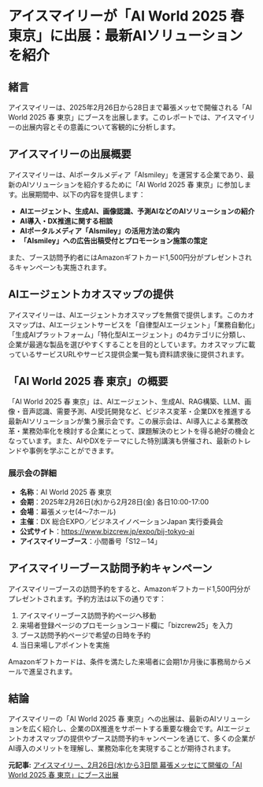 # アイスマイリーが「AI World 2025 春 東京」に出展：最新AIソリューションを紹介

## 緒言

アイスマイリーは、2025年2月26日から28日まで幕張メッセで開催される「AI World 2025 春 東京」にブースを出展します。このレポートでは、アイスマイリーの出展内容とその意義について客観的に分析します。

## アイスマイリーの出展概要

アイスマイリーは、AIポータルメディア「AIsmiley」を運営する企業であり、最新のAIソリューションを紹介するために「AI World 2025 春 東京」に参加します。出展期間中、以下の内容を提供します：

- **AIエージェント、生成AI、画像認識、予測AIなどのAIソリューションの紹介**
- **AI導入・DX推進に関する相談**
- **AIポータルメディア「AIsmiley」の活用方法の案内**
- **「AIsmiley」への広告出稿受付とプロモーション施策の策定**

また、ブース訪問予約者にはAmazonギフトカード1,500円分がプレゼントされるキャンペーンも実施されます。

## AIエージェントカオスマップの提供

アイスマイリーは、AIエージェントカオスマップを無償で提供します。このカオスマップは、AIエージェントサービスを「自律型AIエージェント」「業務自動化」「生成AIプラットフォーム」「特化型AIエージェント」の4カテゴリに分類し、企業が最適な製品を選びやすくすることを目的としています。カオスマップに載っているサービスURLやサービス提供企業一覧も資料請求後に提供されます。

## 「AI World 2025 春 東京」の概要

「AI World 2025 春 東京」は、AIエージェント、生成AI、RAG構築、LLM、画像・音声認識、需要予測、AI受託開発など、ビジネス変革・企業DXを推進する最新AIソリューションが集う展示会です。この展示会は、AI導入による業務改革・業務効率化を検討する企業にとって、課題解決のヒントを得る絶好の機会となっています。また、AIやDXをテーマにした特別講演も併催され、最新のトレンドや事例を学ぶことができます。

### 展示会の詳細

- **名称**：AI World 2025 春 東京
- **会期**：2025年2月26日(水)から2月28日(金) 各日10:00-17:00
- **会場**：幕張メッセ(4～7ホール)
- **主催**：DX 総合EXPO／ビジネスイノベーションJapan 実行委員会
- **公式サイト**：https://www.bizcrew.jp/expo/bij-tokyo-ai
- **アイスマイリーブース**：小間番号「S12－14」

## アイスマイリーブース訪問予約キャンペーン

アイスマイリーブースの訪問予約をすると、Amazonギフトカード1,500円分がプレゼントされます。予約方法は以下の通りです：

1. アイスマイリーブース訪問予約ページへ移動
2. 来場者登録ページのプロモーションコード欄に「bizcrew25」を入力
3. ブース訪問予約ページで希望の日時を予約
4. 当日来場しアポイントを実施

Amazonギフトカードは、条件を満たした来場者に会期1か月後に事務局からメールで進呈されます。

## 結論

アイスマイリーの「AI World 2025 春 東京」への出展は、最新のAIソリューションを広く紹介し、企業のDX推進をサポートする重要な機会です。AIエージェントカオスマップの提供やブース訪問予約キャンペーンを通じて、多くの企業がAI導入のメリットを理解し、業務効率化を実現することが期待されます。

**元記事:** [アイスマイリー、2月26日(水)から3日間 幕張メッセにて開催の「AI World 2025 春 東京」にブース出展](https://aismiley.co.jp/ai_news/ai-world-2025-spring-tokyo/)